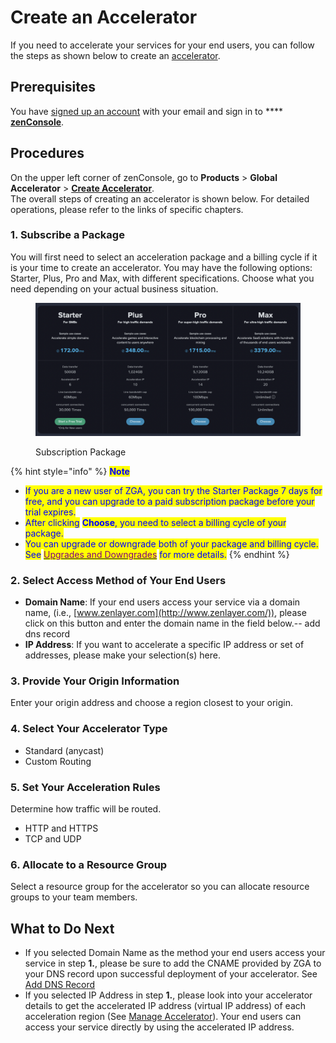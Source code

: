 # Create an Accelerator

If you need to accelerate your services for your end users, you can follow the steps as shown below to create an [accelerator](../../overview.md).



## Prerequisites

You have [signed up an account](../../../platform/account-management/create-an-account.md) with your email and sign in to **** [**zenConsole**](https://console.zenlayer.com/).



## Procedures

On the upper left corner of zenConsole, go to **Products** > **Global Accelerator** > [**Create Accelerator**](https://console.zenlayer.com/gia/project/create).\
The overall steps of creating an accelerator is shown below. For detailed operations, please refer to the links of specific chapters.



### 1. Subscribe a Package

You will first need to select an acceleration package and a billing cycle if it is your time to create an accelerator. You may have the following options: Starter, Plus, Pro and Max, with different specifications. Choose what you need depending on your actual business situation.

<figure><img src="../../../.gitbook/assets/image (8) (2).png" alt=""><figcaption><p>Subscription Package</p></figcaption></figure>

{% hint style="info" %}
<mark style="color:blue;">**Note**</mark>

* <mark style="color:blue;">If you are a new user of ZGA, you can try the Starter Package 7 days for free, and you can upgrade to a paid subscription package before your trial expires.</mark>
* <mark style="color:blue;">After clicking</mark> <mark style="color:blue;"></mark><mark style="color:blue;">**Choose**</mark><mark style="color:blue;">, you need to select a billing cycle of your package.</mark>
* <mark style="color:blue;">You can upgrade or downgrade both of your package and billing cycle. See</mark> [<mark style="color:purple;">Upgrades and Downgrades</mark>](../../../pricing/general-lifecycle-rules.md#upgrades-and-downgrades) <mark style="color:blue;">for more details.</mark>
{% endhint %}

### 2. Select Access Method of Your End Users

* **Domain Name**: If your end users access your service via a domain name, (i.e., [www.zenlayer.com](http://www.zenlayer.com/)), please click on this button and enter the domain name in the field below.-- add dns record
* **IP Address**: If you want to accelerate a specific IP address or set of addresses, please make your selection(s) here.&#x20;

### 3. Provide Your Origin Information

Enter your origin address and choose a region closest to your origin.

### 4. Select Your Accelerator Type

* Standard (anycast)
* Custom Routing&#x20;

### 5. Set Your Acceleration Rules

Determine how traffic will be routed.

* HTTP and HTTPS
* TCP and UDP

### 6. Allocate to a Resource Group

Select a resource group for the accelerator so you can allocate resource groups to your team members.&#x20;



## What to Do Next

* If you selected Domain Name as the method your end users access your service in step **1.**, please be sure to add the CNAME provided by ZGA to your DNS record upon successful deployment of your accelerator. See [Add DNS Record](../add-dns-record.md)
* If you selected IP Address in step **1.**, please look into your accelerator details to get the accelerated IP address (virtual IP address) of each acceleration region (See [Manage Accelerator](../manage-accelerators.md)). Your end users can access your service directly by using the accelerated IP address.

